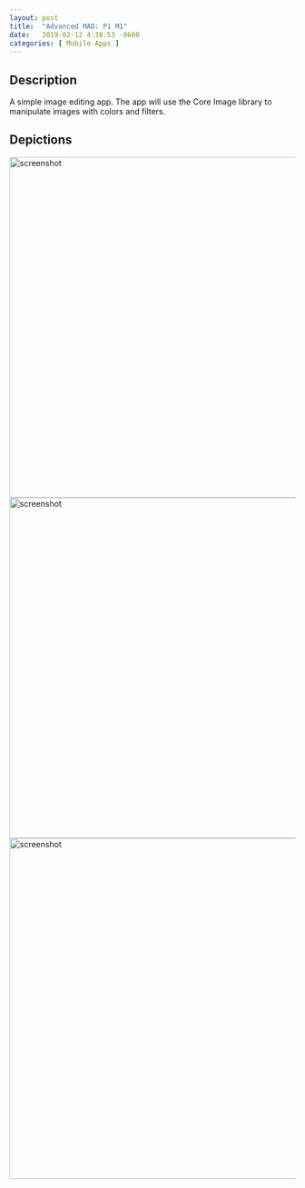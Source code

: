 ```yaml
---
layout: post
title:  "Advanced MAD: P1 M1"
date:   2019-02-12 4:38:53 -0600
categories: [ Mobile-Apps ]
---
```


## Description

A simple image editing app. The app will use the Core Image library to manipulate images with colors and filters.

## Depictions


<img src="{{ site.baseurl }}/assets/image/mobile-apps/amad-p1-m1-03.jpeg" alt="screenshot" style="height:600px;"/>
<img src="{{ site.baseurl }}/assets/image/mobile-apps/amad-p1-m1-02.jpeg" alt="screenshot" style="height:600px;"/>
<img src="{{ site.baseurl }}/assets/image/mobile-apps/amad-p1-m1-01.jpeg" alt="screenshot" style="height:600px;"/>